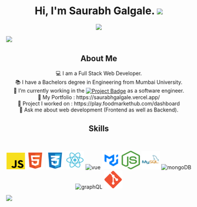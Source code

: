 <h1 align="center">
  Hi, I'm Saurabh Galgale. <img src="https://media.giphy.com/media/hvRJCLFzcasrR4ia7z/giphy.gif" width="28">
</h1>
<p align="center">
  <img src="https://readme-typing-svg.herokuapp.com?color=%2336BCF7&center=true&vCenter=true&lines=Welcome+to+my+Github+page;I+am+a+Full+Stack+Web+Developer;Enthusiastic+learner"></a>
</p>
<img src="https://user-images.githubusercontent.com/73097560/115834477-dbab4500-a447-11eb-908a-139a6edaec5c.gif">
<div aligh="center">
<h2 align="center"> About Me</h2>
<p align="center">
💻 I am a Full Stack Web Developer.<br>
📚 I have a Bachelors degree in Engineering from Mumbai University.<br>
🔭 I’m currently working in the <a href="https://play.foodmarkethub.com/dashboard"><img src="https://img.shields.io/badge/Food Market Hub-F%20%26%20B%20website-%23E7E5A6" alt="Project Badge" align="center"></a> as a software engineer.<br>
🌟 My Portfolio : https://saurabhgalgale.vercel.app/<br>
🌟 Project I worked on : https://play.foodmarkethub.com/dashboard<br>
💬 Ask me about web development (Frontend as well as Backend).<br>
  </p>
</div>
<div align="center">
<h2> Skills</h2>
<br>
<p align="center">
   <img src="./assets/js2.svg" width="50" height="45" alt="js" />
   <img src="./assets/html5.svg" width="50" height="50" alt="html" />
   <img src="./assets/css2.svg" width="50" height="50" alt="css" />
   <img src="./assets/react2.svg" width="50" height="50" alt="react" />
   <img src="https://seeklogo.com/images/V/vuejs-logo-17D586B587-seeklogo.com.png" width="50" height="45" alt="vue" />
   <img src="./assets/mui.png" width="50" height="50" alt="mui" />
   <img src="./assets/node.png" width="50" height="50" alt="node" />
   <img src="./assets/mysql.svg" width="50" height="50" alt="mysql" />
   <img src="https://w7.pngwing.com/pngs/956/695/png-transparent-mongodb-original-wordmark-logo-icon-thumbnail.png" width="50" height="45" alt="mongoDB" />
   <img src="https://cdn.freelogovectors.net/wp-content/uploads/2021/01/graphql-logo-freelogovectors.net_.png" width="45" height="45" alt="graphQL" />
   <img src="./assets/git.png" width="50" height="50" alt="git" />
</p>
</div>
<img src="https://user-images.githubusercontent.com/73097560/115834477-dbab4500-a447-11eb-908a-139a6edaec5c.gif">

